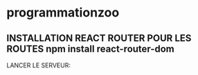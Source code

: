 # programmationzoo
INSTALLATION REACT ROUTER POUR LES ROUTES
npm install react-router-dom
-----------------------------------------------------------
LANCER LE SERVEUR: